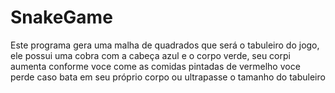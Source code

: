 # SnakeGame

Este programa gera uma malha de quadrados que será o tabuleiro do jogo, ele possui uma cobra com a cabeça azul e o corpo verde, seu corpi aumenta conforme voce come as comidas pintadas de vermelho voce perde caso bata em seu próprio corpo ou ultrapasse o tamanho do tabuleiro